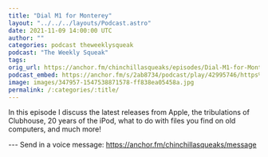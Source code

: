 ```yaml
---
title: "Dial M1 for Monterey"
layout: "../../../layouts/Podcast.astro"
date: 2021-11-09 14:00:00 UTC
author: ""
categories: podcast theweeklysqueak
podcast: "The Weekly Squeak"
tags: 
orig_url: https://anchor.fm/chinchillasqueaks/episodes/Dial-M1-for-Monterey-e19ukj2
podcast_embed: https://anchor.fm/s/2ab8734/podcast/play/42995746/https%3A%2F%2Fd3ctxlq1ktw2nl.cloudfront.net%2Fstaging%2F2021-10-8%2F3c73a42e-32d4-7f10-430e-87f05150640f.mp3
image: images/347957-1547538871578-ff838ea05458a.jpg
permalink: /:categories/:title/
---
```

In this episode I discuss the latest releases from Apple, the tribulations of Clubhouse, 20 years of the iPod, what to do with files you find on old computers, and much more!

--- Send in a voice message: https://anchor.fm/chinchillasqueaks/message